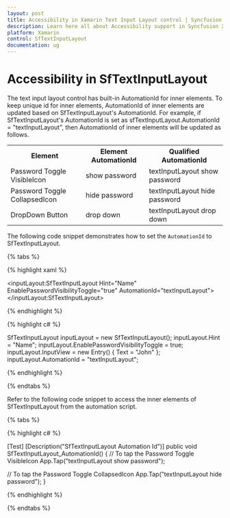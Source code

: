 ```yaml
---
layout: post
title: Accessibility in Xamarin Text Input Layout control | Syncfusion
description: Learn here all about Accessibility support in Syncfusion Xamarin Text Input Layout (SfTextInputLayout) control and more.
platform: Xamarin
control: SfTextInputLayout
documentation: ug
---
```


# Accessibility in SfTextInputLayout

The text input layout control has built-in AutomationId for inner elements. To keep unique id for inner elements, AutomationId of inner elements are updated based on SfTextInputLayout's AutomationId. For example, if SfTextInputLayout's AutomationId is set as sfTextInputLayout.AutomationId = "textInputLayout", then AutomationId of inner elements will be updated as follows.

<table>
<tr>
 <th>Element</th>
 <th>Element AutomationId</th>
 <th>Qualified AutomationId</th>
</tr>
<tr>
<td>Password Toggle VisibleIcon</td>
<td>show password</td>
<td>textInputLayout show password</td>
</tr>
<tr>
<td>Password Toggle CollapsedIcon</td>
<td>hide password</td>
<td>textInputLayout hide password</td>
</tr>
<tr>
<td>DropDown Button</td>
<td>drop down</td>
<td>textInputLayout drop down</td>
</tr>
</table>

The following code snippet demonstrates how to set the `AutomationId` to SfTextInputLayout.

{% tabs %}

{% highlight xaml %}

<inputLayout:SfTextInputLayout
    Hint="Name"
    EnablePasswordVisibilityToggle="true"
    AutomationId="textInputLayout">
    <Entry Text="John" />
</inputLayout:SfTextInputLayout>

{% endhighlight %}

{% highlight c# %}

SfTextInputLayout inputLayout = new SfTextInputLayout();
inputLayout.Hint = "Name";
inputLayout.EnablePasswordVisibilityToggle = true;
inputLayout.InputView = new Entry() { Text = "John" };
inputLayout.AutomationId = "textInputLayout";

{% endhighlight %}

{% endtabs %}

Refer to the following code snippet to access the inner elements of SfTextInputLayout from the automation script.

{% tabs %}

{% highlight c# %}

[Test]
[Description("SfTextInputLayout Automation Id")]
public void SfTextInputLayout_AutomationId()
{
   // To tap the Password Toggle VisibleIcon
   App.Tap("textInputLayout show password");

   // To tap the Password Toggle CollapsedIcon
   App.Tap("textInputLayout hide password");
}

{% endhighlight %}

{% endtabs %}